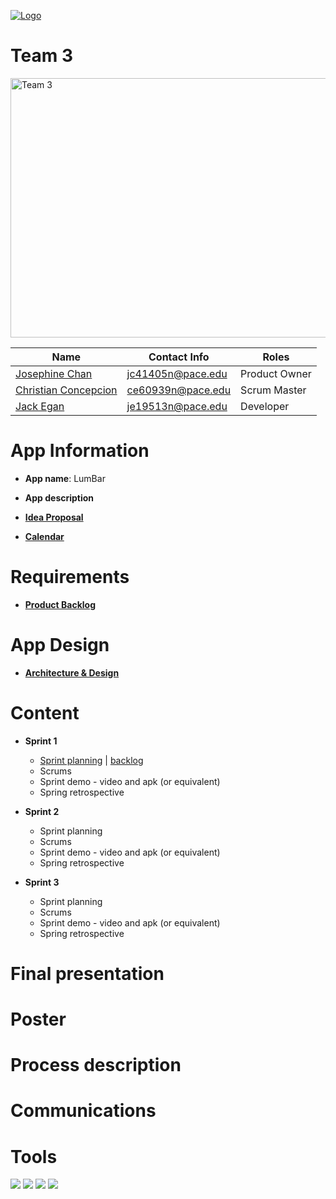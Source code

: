 <a href="https://github.com/paceuniversity/cs389f2022team3"><img src = "https://imgur.com/po4wbwv.png" alt="Logo"></a>

# Team 3

<a href="https://github.com/paceuniversity/cs389s2022team3"><img src = "https://imgur.com/qlfVSTd.png" alt="Team 3" height = "415" width="554"></a>

| Name                                      | Contact Info      | Roles          |
| ----------------------------------------- | ----------------- | -------------- |
| [Josephine Chan](https://github.com/JC32101)       | jc41405n@pace.edu | Product Owner |
| [Christian Concepcion](https://github.com/ce60939n)     | ce60939n@pace.edu | Scrum Master |
| [Jack Egan](https://github.com/jackegan444) | je19513n@pace.edu | Developer|

# App Information

* **App name**: LumBar

* **App description**

* [**Idea Proposal**](https://docs.google.com/document/d/1K9LND5sPPHR9ES6Eiql0esIrMomXwbib/edit?usp=sharing&ouid=113850289169906394470&rtpof=true&sd=true)

* [**Calendar**](https://calendar.google.com/calendar/u/0?cid=aXZoMmU3NjhzMjRkdGlxZWYwcXZvbzhxcjBAZ3JvdXAuY2FsZW5kYXIuZ29vZ2xlLmNvbQ)

# Requirements

* [**Product Backlog**](https://docs.google.com/spreadsheets/d/135c6JsQN4UTsBRrBcKcYqUYMNWI__qDn9qXHS7ra_cc/edit#gid=1064640418)

# App Design
* [**Architecture & Design**](https://docs.google.com/document/d/1tkVDwMjryCOzyxC_kNbw0DVB1HPw76qENcFqsgl1UHM/edit?usp=sharing)

# Content

* **Sprint 1**
  * [Sprint planning](https://docs.google.com/document/d/1wE4Kct3EDs_IfUM8kzJJFkTJQDPeCHg2AtvuexqCD_w/edit?usp=sharing) | [backlog](https://docs.google.com/spreadsheets/d/135c6JsQN4UTsBRrBcKcYqUYMNWI__qDn9qXHS7ra_cc/edit#gid=1056044682)
  * Scrums
  * Sprint demo - video and apk (or equivalent)
  * Spring retrospective

* **Sprint 2**
  * Sprint planning
  * Scrums
  * Sprint demo - video and apk (or equivalent)
  * Spring retrospective

* **Sprint 3** 
  * Sprint planning
  * Scrums
  * Sprint demo - video and apk (or equivalent)
  * Spring retrospective

# **Final presentation**

# **Poster**

# **Process description**

# **Communications**

# **Tools**
[![](https://i.imgur.com/md5VyLX.png)](https://discord.com/)
[![](https://i.imgur.com/sUs2pG4.png)](https://github.com/)
[![](https://i.imgur.com/DMpHchR.png)](https://developer.android.com/studio)
[![](https://i.imgur.com/UFflCJs.png)](https://www.adobe.com/products/photoshop.html)
